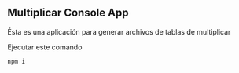 ## Multiplicar Console App
Ésta es una aplicación para generar archivos de tablas de multiplicar

Ejecutar este comando


```
npm i
```
